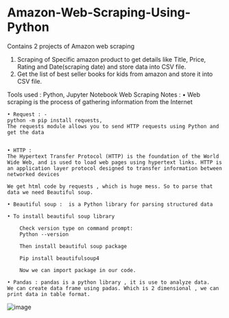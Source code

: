 # Amazon-Web-Scraping-Using-Python

Contains 2 projects of Amazon web scraping

1. Scraping of Specific amazon product to get details like Title, Price, Rating and Date(scraping date) and store data into CSV file.
2. Get the list of best seller books for kids from amazon and store it into CSV file.

Tools used : Python, Jupyter Notebook
Web Scraping Notes :
	• Web scraping is the process of gathering information from the Internet

	• Request : -
	python -m pip install requests,
	The requests module allows you to send HTTP requests using Python and get the data


	• HTTP : 
	The Hypertext Transfer Protocol (HTTP) is the foundation of the World Wide Web, and is used to load web pages using hypertext links. HTTP is an application layer protocol designed to transfer information between networked devices 

	We get html code by requests , which is huge mess. So to parse that data we need Beautiful soup.

	• Beautiful soup :  is a Python library for parsing structured data

	• To install beautiful soup library

		Check version type on command prompt:
		Python --version

		Then install beautiful soup package

		Pip install beautifulsoup4

		Now we can import package in our code.

	• Pandas : pandas is a python library , it is use to analyze data.
	We can create data frame using padas. Which is 2 dimensional , we can print data in table format.
![image](https://user-images.githubusercontent.com/96765443/199791979-6deb5a32-36c6-4d74-90b7-224f46a3c3b3.png)

